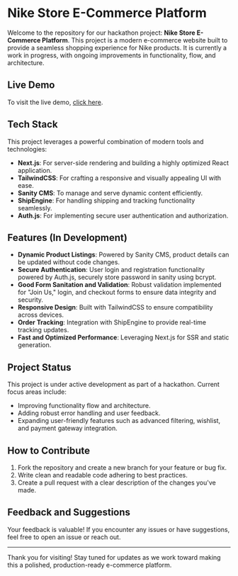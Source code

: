 # Nike Store E-Commerce Platform

Welcome to the repository for our hackathon project: **Nike Store E-Commerce Platform**. This project is a modern e-commerce website built to provide a seamless shopping experience for Nike products. It is currently a work in progress, with ongoing improvements in functionality, flow, and architecture.

## Live Demo
To visit the live demo, [click here](https://uiux-hackathon-pink.vercel.app/).

## Tech Stack
This project leverages a powerful combination of modern tools and technologies:

- **Next.js**: For server-side rendering and building a highly optimized React application.
- **TailwindCSS**: For crafting a responsive and visually appealing UI with ease.
- **Sanity CMS**: To manage and serve dynamic content efficiently.
- **ShipEngine**: For handling shipping and tracking functionality seamlessly.
- **Auth.js**: For implementing secure user authentication and authorization.

## Features (In Development)
- **Dynamic Product Listings**: Powered by Sanity CMS, product details can be updated without code changes.
- **Secure Authentication**: User login and registration functionality powered by Auth.js, securely store password in sanity using bcrypt.
- **Good Form Sanitation and Validation**: Robust validation implemented for "Join Us," login, and checkout forms to ensure data integrity and security.
- **Responsive Design**: Built with TailwindCSS to ensure compatibility across devices.
- **Order Tracking**: Integration with ShipEngine to provide real-time tracking updates.
- **Fast and Optimized Performance**: Leveraging Next.js for SSR and static generation.

## Project Status
This project is under active development as part of a hackathon. Current focus areas include:

- Improving functionality flow and architecture.
- Adding robust error handling and user feedback.
- Expanding user-friendly features such as advanced filtering, wishlist, and payment gateway integration.

## How to Contribute
1. Fork the repository and create a new branch for your feature or bug fix.
2. Write clean and readable code adhering to best practices.
3. Create a pull request with a clear description of the changes you've made.

## Feedback and Suggestions
Your feedback is valuable! If you encounter any issues or have suggestions, feel free to open an issue or reach out.

---

Thank you for visiting! Stay tuned for updates as we work toward making this a polished, production-ready e-commerce platform.